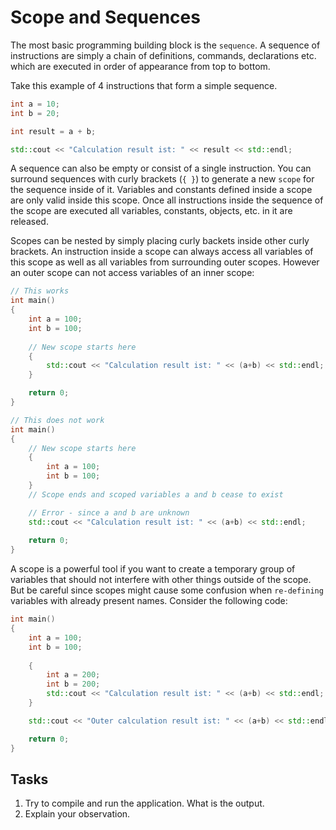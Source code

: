 
<!-- ---  
title: Creative Coding II
author: Michael Witt
affiliation: Film University Babelsberg KONRAD WOLF
date: Summer term 23
---   -->

# Scope and Sequences

The most basic programming building block is the `sequence`. A sequence of instructions are simply a chain of definitions, commands, declarations etc. which are executed in order of appearance from top to bottom.

Take this example of 4 instructions that form a simple sequence.
```cpp
int a = 10;
int b = 20;

int result = a + b;

std::cout << "Calculation result ist: " << result << std::endl; 
```

A sequence can also be empty or consist of a single instruction. You can surround sequences with curly brackets (`{ }`) to generate a new `scope` for the sequence inside of it. Variables and constants defined inside a scope are only valid inside this scope. Once all instructions inside the sequence of the scope are executed all variables, constants, objects, etc. in it are released. 

Scopes can be nested by simply placing curly backets inside other curly brackets. An instruction inside a scope can always access all variables of this scope as well as all variables from surrounding outer scopes. However an outer scope can not access variables of an inner scope:

```cpp
// This works
int main()
{
    int a = 100;
    int b = 100;
    
    // New scope starts here
    {
        std::cout << "Calculation result ist: " << (a+b) << std::endl; 
    }

    return 0;
}

// This does not work
int main()
{
    // New scope starts here
    {
        int a = 100;
        int b = 100;
    }
    // Scope ends and scoped variables a and b cease to exist

    // Error - since a and b are unknown
    std::cout << "Calculation result ist: " << (a+b) << std::endl; 
    
    return 0;
}
```

A scope is a powerful tool if you want to create a temporary group of variables that should not interfere with other things outside of the scope. But be careful since scopes might cause some confusion when `re-defining` variables with already present names. Consider the following code:

```cpp
int main()
{
    int a = 100;
    int b = 100;
    
    {
        int a = 200;
        int b = 200;
        std::cout << "Calculation result ist: " << (a+b) << std::endl; 
    }

    std::cout << "Outer calculation result ist: " << (a+b) << std::endl; 

    return 0;
}
```

## Tasks

1. Try to compile and run the application. What is the output.
2. Explain your observation.

